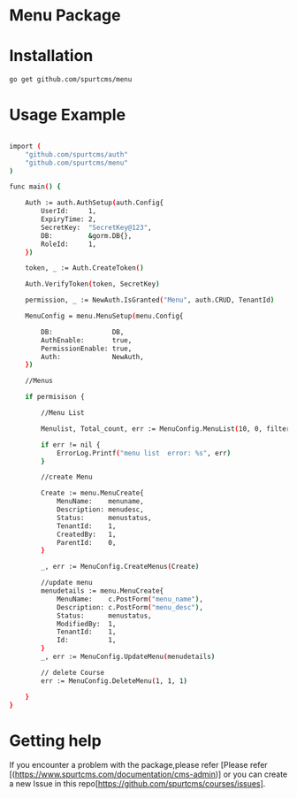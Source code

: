 # Menu Package

# Installation

``` bash
go get github.com/spurtcms/menu
```


# Usage Example


``` bash

import (
	"github.com/spurtcms/auth"
	"github.com/spurtcms/menu"
)

func main() {

	Auth := auth.AuthSetup(auth.Config{
		UserId:     1,
		ExpiryTime: 2,
		SecretKey:  "SecretKey@123",
		DB:         &gorm.DB{},
		RoleId:     1,
	})

	token, _ := Auth.CreateToken()

	Auth.VerifyToken(token, SecretKey)

	permission, _ := NewAuth.IsGranted("Menu", auth.CRUD, TenantId)

	MenuConfig = menu.MenuSetup(menu.Config{

		DB:               DB,
		AuthEnable:       true,
		PermissionEnable: true,
		Auth:             NewAuth,
	})

	//Menus

	if permisison {

		//Menu List

		Menulist, Total_count, err := MenuConfig.MenuList(10, 0, filter{}, 1)

		if err != nil {
			ErrorLog.Printf("menu list  error: %s", err)
		}

		//create Menu

		Create := menu.MenuCreate{
			MenuName:    menuname,
			Description: menudesc,
			Status:      menustatus,
			TenantId:    1,
			CreatedBy:   1,
			ParentId:    0,
		}

		_, err := MenuConfig.CreateMenus(Create)

		//update menu
		menudetails := menu.MenuCreate{
			MenuName:    c.PostForm("menu_name"),
			Description: c.PostForm("menu_desc"),
			Status:      menustatus,
			ModifiedBy:  1,
			TenantId:    1,
			Id:          1,
		}
		_, err := MenuConfig.UpdateMenu(menudetails)

		// delete Course
		err := MenuConfig.DeleteMenu(1, 1, 1)

	}
}


```

# Getting help
If you encounter a problem with the package,please refer [Please refer [(https://www.spurtcms.com/documentation/cms-admin)] or you can create a new Issue in this repo[https://github.com/spurtcms/courses/issues]. 